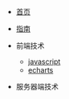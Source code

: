 <!-- docs/_sidebar.md -->

* [首页](/README)
* [指南](guide.md)

* 前端技术
    * [javascript](01/java/RADEME.md)
    * [echarts](01/echarts/RADEME.md)

* 服务器端技术